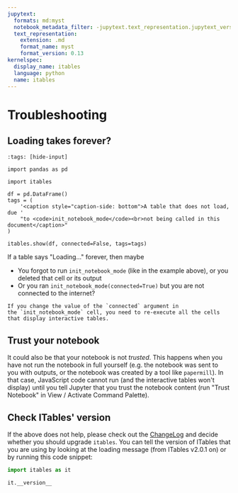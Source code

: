 ```yaml
---
jupytext:
  formats: md:myst
  notebook_metadata_filter: -jupytext.text_representation.jupytext_version
  text_representation:
    extension: .md
    format_name: myst
    format_version: 0.13
kernelspec:
  display_name: itables
  language: python
  name: itables
---
```


# Troubleshooting

## Loading takes forever?

```{code-cell} ipython3
:tags: [hide-input]

import pandas as pd

import itables

df = pd.DataFrame()
tags = (
    '<caption style="caption-side: bottom">A table that does not load, due '
    "to <code>init_notebook_mode</code><br>not being called in this document</caption>"
)

itables.show(df, connected=False, tags=tags)
```

If a table says "Loading..." forever, then maybe
- You forgot to run `init_notebook_mode` (like in the example above), or you deleted that cell or its output
- Or you ran `init_notebook_mode(connected=True)` but you are not connected to the internet?

```{tip}
If you change the value of the `connected` argument in
the `init_notebook_mode` cell, you need to re-execute all the cells
that display interactive tables.
```

## Trust your notebook

It could also be that your notebook is not _trusted_. This happens when you
have not run the notebook in full yourself (e.g. the notebook was sent to you with outputs,
or the notebook was created by a tool like `papermill`). In that case, JavaScript
code cannot run (and the interactive tables won't display)
until you tell Jupyter that you trust the notebook content
(run "Trust Notebook" in View / Activate Command Palette).

## Check ITables' version

If the above does not help, please check out the [ChangeLog](changelog.md)
and decide whether you should upgrade `itables`. You can tell the version
of ITables that you are using by looking at the loading message (from ITables v2.0.1 on)
or by running this code snippet:
```python
import itables as it

it.__version__
```

